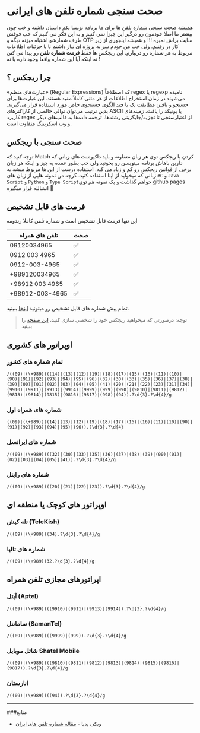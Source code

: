 # صحت سنجی شماره تلفن های ایرانی
همیشه صحت سنجی شماره تلفن ها برای ما برنامه نویسا یکم داستان داشته و خب چون بیشتر ما اصلا خودمون رو درگیر این چیزا نمی کنیم و به این فکر می کنیم که خب فوقش طرف شمارشو اشتباه میزنه دیگه و OTP سایت براش نمیره !!!
و همیشه اینجوری از زیر کار در رفتیم. ولی خب من خودم سر یه پروژه ای نیاز داشتم تا با جزئیات اطلاعات مربوط به هر شماره رو دربیارم. این ریجکس ها فقط __فرمت شماره تلفن__ رو پیدا می کنن نه اینکه آیا این شماره واقعا وجود داره یا نه !  




## چرا ریجکس ؟ 
«عبارت‌های منظم» (Regular Expressions) که اصطلاحاً regex یا regexp نامیده می‌شوند در زمان استخراج اطلاعات از هر متنی کاملاً مفید هستند. این عبارت‌ها برای جستجو و یافتن مطابقت یک یا چند الگوی جستجوی خاص مورد استفاده قرار می‌گیرند. بدین ترتیب می‌توان توالی خالصی از کاراکترهای ASCII یا یونیکد را یافت. زمینه‌های کاربرد regex از اعتبارسنجی تا تجزیه/جایگزینی رشته‌ها، ترجمه داده‌ها به قالب‌های دیگر و وب اسکرپینگ متفاوت است.  

## صحت سنجی با ریجکس
توجه کنید که Match کردن با ریجکس توی هر زبان متفاوته و باید داکیومنت های زبانی که دارین باهاش برنامه مینویسن رو بخونید ولی خب بطور عمده یه چیز و اینکه هر زبان برخی از قوانین ریجکس رو کم و زیاد می کنه. استفاده درست از این ها مربوط میشه به زبانی که میخواید از اینا استفاده کنید. گرچه من نمونه هایی از زبان های `#C` و `Java Script` و `Python` و `Type Script`خواهم گذاشت و یک نمونه هم توی github pages انشالله قرار میگیره 💪  


## فرمت های قابل تشخیص

این تنها فرمت قابل تشخیص است و شماره تلفن کاملا رندومه

| تلفن های همراه | صحت | 
|---|---|
| 09120034965 | ✅ |
| 0912 003 4965 | ✅ |
| 0912-003-4965 | ✅ |
| +989120034965 | ✅ |
| +98912 003 4965 | ✅ |
| +98912-003-4965 | ✅ |

تمام پیش شماره های قابل تشخیص رو میتونید [اینجا](https://github.com/AmirMahdyJebreily/iranian-phonenumber-validation/blob/main/ValidPreNumbers.md) ببینید.


> توجه: درصورتی که میخواهید ریجکس خود را شخصی سازی کنید، [این صفحه](https://amirmahdyjebreily.github.io/iranian-phonenumber-validation/) را ببینید

## اوپراتور های کشوری

### تمام شماره های کشور
```regex
/((09)|(\+989))((14)|(13)|(12)|(19)|(18)|(17)|(15)|(16)|(11)|(10)|(90)|(91)|(92)|(93)|(94)|(95)|(96)|(32)|(30)|(33)|(35)|(36)|(37)|(38)|(39)|(00)|(01)|(02)|(03)|(04)|(05)|(41)|(20)|(21)|(22)|(23)|(31)|(34)|(9910)|(9911)|(9913)|(9914)|(9999)|(999)|(990)|(9810)|(9811)|(9812)|(9813)|(9814)|(9815)|(9816)|(9817)|(998)|(94)).?\d{3}.?\d{4}/g
```  

### شماره های همراه اول
```regex
((09)|(\+989))((14)|(13)|(12)|(19)|(18)|(17)|(15)|(16)|(11)|(10)|(90)|(91)|(92)|(93)|(94)|(95)|(96)).?\d{3}.?\d{4}
```  

### شماره های ایرانسل
```regex
/((09)|(\+989))((32)|(30)|(33)|(35)|(36)|(37)|(38)|(39)|(00)|(01)|(02)|(03)|(04)|(05)|(41)).?\d{3}.?\d{4}/g
``` 

### شماره های رایتل
```regex
/((09)|(\+989))((20)|(21)|(22)|(23)).?\d{3}.?\d{4}/g
```  

## اوپراتور های کوچک یا منطقه ای

### تله کیش (TeleKish)
```regex
/((09)|(\+989))(34).?\d{3}.?\d{4}/g
```  

### شماره های تالیا
```regex
/((09)|(\+989))32.?\d{3}.?\d{4}/g
```  

## اپراتورهای مجازی تلفن همراه

### آپتل (Aptel)
```regex
/((09)|(\+989))((9910)|(9911)|(9913)|(9914)).?\d{3}.?\d{4}/g
```  

### سامانتل (SamanTel)
```regex
/((09)|(\+989))((9999)|(999)).?\d{3}.?\d{4}/g
```  

### شاتل موبایل Shatel Mobile
```regex
/((09)|(\+989))((9810)|(9811)|(9812)|(9813)|(9814)|(9815)|(9816)|(9817)).?\d{3}.?\d{4}/g
```  

### انارستان
```regex
/((09)|(\+989))((94)).?\d{3}.?\d{4}/g
```  

---
###منابع  
* ویکی پدیا - [مقاله شماره تلفن های ایران](https://fa.wikipedia.org/wiki/%D8%B4%D9%85%D8%A7%D8%B1%D9%87%E2%80%8C%D9%87%D8%A7%DB%8C_%D8%AA%D9%84%D9%81%D9%86_%D8%AF%D8%B1_%D8%A7%DB%8C%D8%B1%D8%A7%D9%86)
